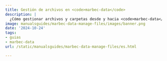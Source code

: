 ```yaml
---
title: Gestión de archivos en <code>marbec-data</code>
description: |
  ¿Cómo gestionar archivos y carpetas desde y hacia <code>marbec-data</code>?
image: manualsguides/marbec-data-manage-files/images/banner.png
date: '2024-10-24'
tags:
- guias
- marbec-data
url: /static/manualsguides/marbec-data-manage-files/es.html

---
```

